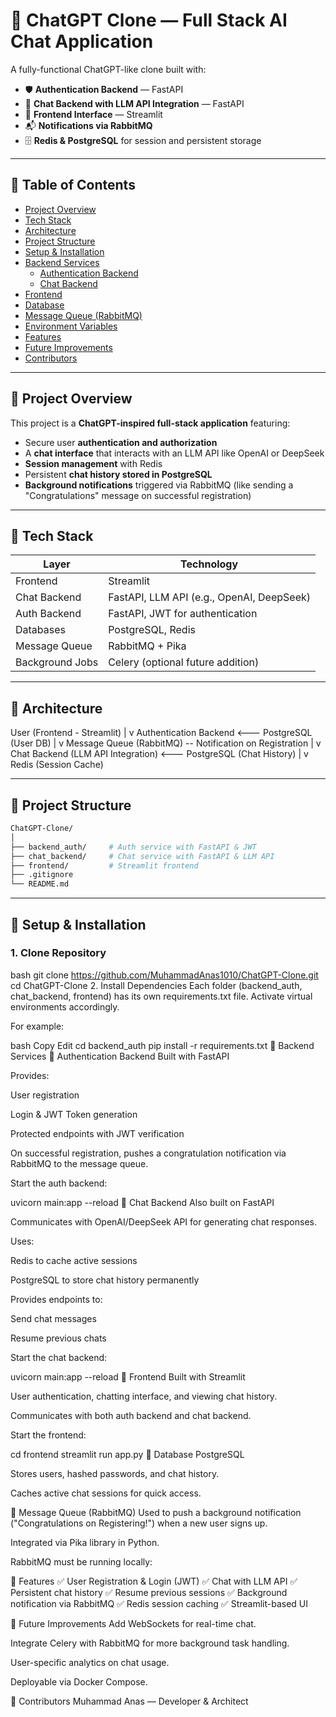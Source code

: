 # 🚀 ChatGPT Clone — Full Stack AI Chat Application

A fully-functional ChatGPT-like clone built with:
- 🛡️ **Authentication Backend** — FastAPI
- 🤖 **Chat Backend with LLM API Integration** — FastAPI
- 🎨 **Frontend Interface** — Streamlit
- 📬 **Notifications via RabbitMQ**
- 🗄️ **Redis & PostgreSQL** for session and persistent storage

---

## 📌 Table of Contents
- [Project Overview](#project-overview)
- [Tech Stack](#tech-stack)
- [Architecture](#architecture)
- [Project Structure](#project-structure)
- [Setup & Installation](#setup--installation)
- [Backend Services](#backend-services)
  - [Authentication Backend](#authentication-backend)
  - [Chat Backend](#chat-backend)
- [Frontend](#frontend)
- [Database](#database)
- [Message Queue (RabbitMQ)](#message-queue-rabbitmq)
- [Environment Variables](#environment-variables)
- [Features](#features)
- [Future Improvements](#future-improvements)
- [Contributors](#contributors)

---

## 📌 Project Overview
This project is a **ChatGPT-inspired full-stack application** featuring:
- Secure user **authentication and authorization**
- A **chat interface** that interacts with an LLM API like OpenAI or DeepSeek
- **Session management** with Redis
- Persistent **chat history stored in PostgreSQL**
- **Background notifications** triggered via RabbitMQ (like sending a "Congratulations" message on successful registration)

---

## 📌 Tech Stack

| Layer          | Technology               |
| -------------- | ------------------------ |
| Frontend       | Streamlit                |
| Chat Backend   | FastAPI, LLM API (e.g., OpenAI, DeepSeek) |
| Auth Backend   | FastAPI, JWT for authentication |
| Databases      | PostgreSQL, Redis        |
| Message Queue  | RabbitMQ + Pika          |
| Background Jobs| Celery (optional future addition) |

---

## 📌 Architecture

User (Frontend - Streamlit)
|
v
Authentication Backend <--- PostgreSQL (User DB)
|
v
Message Queue (RabbitMQ) -- Notification on Registration
|
v
Chat Backend (LLM API Integration) <--- PostgreSQL (Chat History)
|
v
Redis (Session Cache)

---

## 📌 Project Structure

```bash
ChatGPT-Clone/
│
├── backend_auth/     # Auth service with FastAPI & JWT
├── chat_backend/     # Chat service with FastAPI & LLM API
├── frontend/         # Streamlit frontend
├── .gitignore
└── README.md
```

---

## 📌 Setup & Installation

### 1. Clone Repository
bash
git clone https://github.com/MuhammadAnas1010/ChatGPT-Clone.git
cd ChatGPT-Clone
2. Install Dependencies
Each folder (backend_auth, chat_backend, frontend) has its own requirements.txt file. Activate virtual environments accordingly.

For example:

bash
Copy
Edit
cd backend_auth
pip install -r requirements.txt
📌 Backend Services
🔐 Authentication Backend
Built with FastAPI

Provides:

User registration

Login & JWT Token generation

Protected endpoints with JWT verification

On successful registration, pushes a congratulation notification via RabbitMQ to the message queue.

Start the auth backend:


uvicorn main:app --reload
🧠 Chat Backend
Also built on FastAPI

Communicates with OpenAI/DeepSeek API for generating chat responses.

Uses:

Redis to cache active sessions

PostgreSQL to store chat history permanently

Provides endpoints to:

Send chat messages

Resume previous chats

Start the chat backend:

uvicorn main:app --reload
📌 Frontend
Built with Streamlit

User authentication, chatting interface, and viewing chat history.

Communicates with both auth backend and chat backend.

Start the frontend:


cd frontend
streamlit run app.py
📌 Database
PostgreSQL

Stores users, hashed passwords, and chat history.


Caches active chat sessions for quick access.

📌 Message Queue (RabbitMQ)
Used to push a background notification ("Congratulations on Registering!") when a new user signs up.

Integrated via Pika library in Python.

RabbitMQ must be running locally:

📌 Features
✅ User Registration & Login (JWT)
✅ Chat with LLM API
✅ Persistent chat history
✅ Resume previous sessions
✅ Background notification via RabbitMQ
✅ Redis session caching
✅ Streamlit-based UI

📌 Future Improvements
Add WebSockets for real-time chat.

Integrate Celery with RabbitMQ for more background task handling.

User-specific analytics on chat usage.

Deployable via Docker Compose.

📌 Contributors
Muhammad Anas — Developer & Architect
